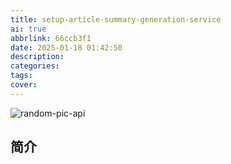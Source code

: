 ```yaml
---
title: setup-article-summary-generation-service
ai: true
abbrlink: 66ccb3f1
date: 2025-01-18 01:42:50
description:
categories:
tags:
cover:
---
```


<!-- markdownlint-disable-next-line MD033 -->
<meta name="referrer" content="no-referrer"/>

![random-pic-api](https://api.dong4j.ink:1024/cover?spm={{spm}})

## 简介
